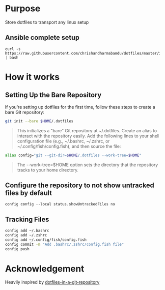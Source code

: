 # Purpose
Store dotfiles to transport any linux setup

## Ansible complete setup
```
curl -s https://raw.githubusercontent.com/chrishandharmabandu/dotfiles/master/install.sh | bash
```

# How it works
## Setting Up the Bare Repository

If you're setting up dotfiles for the first time, follow these steps to create a bare Git repository:

```Bash
git init --bare $HOME/.dotfiles
```
> This initializes a "bare" Git repository at ~/.dotfiles.
> Create an alias to interact with the repository easily. Add the following lines to your shell configuration file (e.g., ~/.bashrc, ~/.zshrc, or ~/.config/fish/config.fish), and then source the file:

```Bash
alias config="git --git-dir=$HOME/.dotfiles --work-tree=$HOME"
```
> The --work-tree=$HOME option sets the directory that the repository tracks to your home directory.

## Configure the repository to not show untracked files by default
`config config --local status.showUntrackedFiles no`

## Tracking Files
```bash
config add ~/.bashrc
config add ~/.zshrc
config add ~/.config/fish/config.fish
config commit -m "Add .bashrc/.zshrc/config.fish file"
config push
```
# Acknowledgement
Heavily inspired by [dotfiles-in-a-git-repository](https://mjones44.medium.com/storing-dotfiles-in-a-git-repository-53f765c0005d)

